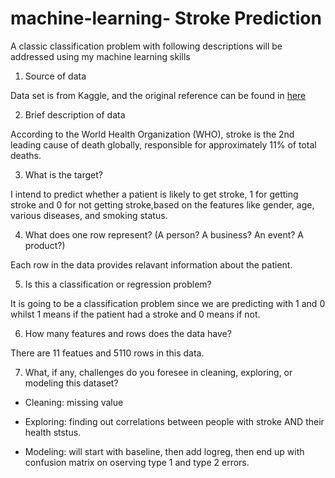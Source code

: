 # machine-learning- Stroke Prediction
A classic classification problem with following descriptions will be addressed using my machine learning skills

1. Source of data

Data set is from Kaggle, and the original reference can be found in [here](https://www.kaggle.com/datasets/fedesoriano/stroke-prediction-dataset)

2. Brief description of data

According to the World Health Organization (WHO), stroke is the 2nd leading cause of death globally, responsible for approximately 11% of total deaths.

3. What is the target?

I intend to predict whether a patient is likely to get stroke, 1 for getting stroke and 0 for not getting stroke,based on the features like gender, age, various diseases, and smoking status. 

4. What does one row represent? (A person?  A business?  An event? A product?)

Each row in the data provides relavant information about the patient.

5. Is this a classification or regression problem?

It is going to be a classification problem since we are predicting with 1 and 0  whilst 1 means if the patient had a stroke and 0 means if not.

6. How many features and rows does the data have?

There are 11 featues and 5110 rows in this data. 

7. What, if any, challenges do you foresee in cleaning, exploring, or modeling this dataset?


*   Cleaning: missing value

*   Exploring: finding out correlations between people with stroke AND their health ststus.

*   Modeling: will start with baseline, then add logreg, then end up with confusion matrix on oserving type 1 and type 2 errors.
